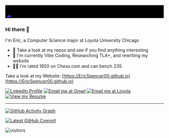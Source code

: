 <a href="https://EricSpencer00.github.io" target="_blank">
  <img src="EricSpencerBlue.gif" alt="Visit my Website">
</a>

### Hi there 👋

I'm Eric, a Computer Science major at Loyola University Chicago

- 🤔 Take a look at my repos and see if you find anything interesting
- 🌱 I'm currently Vibe Coding, Researching TLA+, and rewriting my website
- 🏋️‍♂️ I'm rated 1650 on Chess.com and can bench 235

Take a look at my Website: [https://EricSpencer00.github.io](https://EricSpencer00.github.io)

[![LinkedIn Profile](https://img.shields.io/badge/LinkedIn-blue?logo=linkedin&logoColor=white)](https://linkedin.com/in/ericspencer00)
[![Email me at Gmail](https://img.shields.io/badge/Gmail-ericspencer1450@gmail.com-red?logo=gmail&logoColor=white)](mailto:ericspencer1450@gmail.com)
[![Email me at Loyola](https://img.shields.io/badge/Email-espencer2@luc.edu-blue?logo=maildotru&logoColor=white)](mailto:espencer2@luc.edu)
[![View my Resume](https://img.shields.io/badge/Resume-PDF-blue?logo=adobeacrobatreader&logoColor=white)](https://ericspencer00.github.io/resume/)

---

[![GitHub Activity Graph](https://github-readme-activity-graph.vercel.app/graph?username=ericspencer00&theme=github-dark-dimmed&custom_title=EricSpencer00%20Activity%20Graph&hide_border=true)](https://github.com/EricSpencer00/GluCoPilot/commit/71c0b5b732f08b5fc447b01ea5055af1efe031a8)

[![Latest GitHub Commit](https://img.shields.io/endpoint?url=https://raw.githubusercontent.com/EricSpencer00/EricSpencer00/main/recent-commit.json&style=for-the-badge&cacheSeconds=0)](https://github.com/EricSpencer00/GluCoPilot/commit/71c0b5b732f08b5fc447b01ea5055af1efe031a8)



![visitors](https://visitor-badge.laobi.icu/badge?page_id=github-ericspencer00.ericspencer00.readme)
